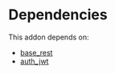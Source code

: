 # Dependencies

This addon depends on:

- [base_rest](../../../../odoo-bringout-oca-rest-framework-base_rest)
- [auth_jwt](../../../../../oca-server-auth/odoo-bringout-oca-server-auth-auth_jwt)
